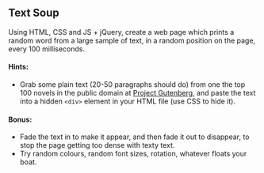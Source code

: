## Text Soup

Using HTML, CSS and JS + jQuery, create a web page which prints a random word from a large sample of text, in a random position on the page, every 100 milliseconds.

#### Hints:
- Grab some plain text (20-50 paragraphs should do) from one the top 100 novels in the public domain at [Project Gutenberg](https://www.gutenberg.org/browse/scores/top), and paste the text into a hidden `<div>` element in your HTML file (use CSS to hide it).



#### Bonus:
- Fade the text in to make it appear, and then fade it out to disappear, to stop the page getting too dense with texty text.
- Try random colours, random font sizes, rotation, whatever floats your boat.
